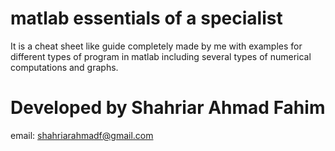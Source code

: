 # matlab essentials of a specialist
It is a cheat sheet like guide completely made by me with examples for different types of program in matlab including several types of numerical computations and graphs.

# Developed by Shahriar Ahmad Fahim
email: shahriarahmadf@gmail.com
